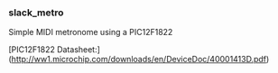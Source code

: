 ### slack_metro

Simple MIDI metronome using a PIC12F1822

[PIC12F1822 Datasheet:] (http://ww1.microchip.com/downloads/en/DeviceDoc/40001413D.pdf)

